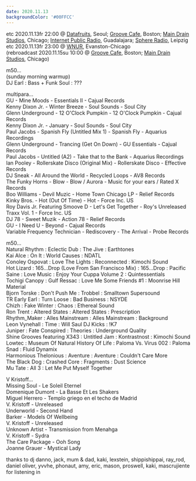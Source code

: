```yaml
---
date: 2020.11.13
backgroundColor: '#00FFCC'
---
```


etc 2020.11.13fr 22:00 @ [Datafruits](http://www.datafruits.fm/), Seoul; [Groove Cafe](http://grove.cafe/), Boston; [Main Drain Studios](http://www.youtube.com/maindrainstudios/), Chicago; [Internet Public Radio](https://www.youtube.com/maindrainstudios), Guadalajara; [Sphere Radio](http://www.sphere-radio.net/), Leipzig  
etc 2020.11.13fr 23:00 @ [WNUR](http://www.wnur.org/), Evanston-Chicago  
(rebroadcast 2020.11.15su 10:00 @ [Groove Cafe](http://groove.cafe/), Boston; [Main Drain Studios](https://www.youtube.com/maindrainstudios), Chicago)  

m50...  
(sunday morning warmup)  
DJ Earl : Bass + Funk Soul : ???  

multipara...  
GU - Mine Moods - Essentials II - Cajual Records  
Kenny Dixon Jr. - Winter Breeze - Soul Sounds - Soul City  
Glenn Underground - 12 O'Clock Pumpkin - 12 O'Clock Pumpkin - Cajual Records  
Kenny Dixon Jr. - January - Soul Sounds - Soul City  
Paul Jacobs - Spanish Fly (Untitled Mix 1) - Spanish Fly - Aquarius Recordings  
Glenn Underground - Trancing (Get On Down) - GU Essentials - Cajual Records  
Paul Jacobs - Untitled (A2) - Take that to the Bank - Aquarius Recordings  
Ian Pooley - Rollerskate Disco (Original Mix) - Rollerskate Disco - Effective Records  
DJ Sneak - All Around the World - Recycled Loops - AV8 Records  
The Funky Horns - Blow - Blow / Aurora - Music for your ears / Rated X Records  
Boo Williams - Devil Muzic - Home Town Chicago LP - Relief Records  
Kinky Bros. - Hot (Out Of Time) - Hot - Force Inc. US  
Roy Davis Jr. Featuring Smoove D - Let's Get Together - Roy's Unreleased Traxx Vol. 1 - Force Inc. US  
DJ 78 - Sweet Muzik - Action 78 - Relief Records  
GU - I Need U - Beyond - Cajual Records  
Variable Frequency Technician - Rediscovery - The Arrival - Probe Records  

m50...  
Natural Rhythm : Eclectic Dub : The Jive : Earthtones  
Kai Alce : On It : World Causes : NDATL  
Conoley Ospovat : Love The Lights : Reconnected : Kimochi Sound  
Hot Lizard : 165...Drop (Love From San Francisco Mix) : 165...Drop : Pacific  
Saine : Love Music : Enjoy Your Cuppa Volume 2 : Quintessentials  
Tochigi Canopy : Gulf Ressac : Love Me Some Friends #1 : Moonrise Hill Material  
Bjorn Torske : Don't Push Me : Trobbel : Smalltown Supersound  
TR Early Earl : Turn Loose : Bad Business : NSYDE  
Chizh : Fake Winter : Chaos : Ethereal Sound  
Ron Trent : Altered States : Altered States : Prescription  
Rhythm\_Maker : Alles Mainstream : Alles Mainstream : Background  
Leon Vynehall : Time : Will Saul DJ Kicks : !K7  
Juniper : Fate Conspired : Theories : Underground Quality  
Shine Grooves featuring X343 : Untitled Jam : Kontrastnost : Kimochi Sound  
Lowtec : Museum Of Natural History Of Life : Paloma Vs. Virus 002 : Paloma  
Snad : Fluid Dynamix  
Harmonious Thelonious : Aventure : Aventure : Couldn't Care More  
The Black Dog : Crashed Core : Fragments : Dust Science  
Mu Tate : All 3 : Let Me Put Myself Together  

V Kristoff...  
Missing Soul - Le Soleil Eternel  
Domenique Dumont - La Basse Et Les Shakers  
Miguel Herrero - Templo griego en el techo de Madrid  
V. Kristoff - Unreleased  
Underworld - Second Hand  
Barker - Models Of Wellbeing  
V. Kristoff - Unreleased  
Unknown Artist - Transmission from Menahga  
V. Kristoff - Sydra  
The Care Package - Ooh Song  
Joanne Grauer - Mystical Lady  

thanks to dj danno, jack, mum & dad, kaki, lexstein, shippishippai, ray\_rod, daniel oliver, yvvhe, phonaut, amy, eric, mason, proswell, kaki, mascrujiente for listening in